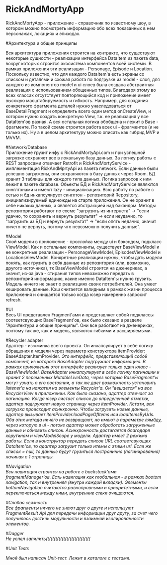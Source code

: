 # RickAndMortyApp

RickAndMortyApp - приложение - справочник по известному шоу, в котором можно посмотреть информацию обо всех показанных в нем персонажах, локациях и эпизодах.


#Архитектура и общие принципы  

Вся архитектура приложения строится на контракте, что существуют некоторые сущности - реализации интерфейса DataItem из пакета data, вокруг которых
строится экосистема компонентов всей системы. В рамках приложения эти реализации - Personage, Episode и Location. Поскольку известно, что для каждого 
DataItem'a есть экраны со списком и деталями и схожая работа по подгрузке из model - слоя, для каждого из компонентов model и ui слоев была 
создана абстрактная реализация с использованием обощенных типов. Благодаря этому во всех классах отсутствует повторяющийся код и приложение имеет высокую 
масштабируемость и гибкость. Например, для создания конкретного фрагмента деталей нужно унаследоваться от BaseDetailFragment и определить всего один метод
 onCreateView, и котором нужно создать конкретную View, т.к. ее реализация у все DataItem'ов разная. А вся остальная логика обобщена и лежит в Base - 
фрагменте. По такой схеме строится работа всех ui - фрагментов (и не только их). Ну а в целом архитектуру можно описать как гибрид MVP и MVVM.


#Network/Database  
Приложение грузит инфу с RickAndMortyApi.com и при успешной загрузке сохраняет все в локальную базу данных. За логику работы с REST запросами отвечает 
Retrofit и RickAndMortyService - имплементация RickAndMprtyApi из пакета network.
Если данные были успешно загружены, они сохраняются в базу данных через Room. БД хранит 3 таблицы для каждого типа данных. Логика запросов к ним лежит в 
пакете database. 
Обьекты БД и RickAndMortyService являются синглтонами и имеют lazy - инициализацию.
Всю работу по работе с сетью и бд инкапсулирует синглтон - репозиторий Repository, инициализируемый единожды на старте приложения. Он не хранит в себе 
никаких данных, а является абстракцией над бэкэндом. Методы репозитория работают по схеме "загрузить из интернета" -> "если удачно, то сохранить и вернуть 
результат" -> если неудачно, то "загрузить из БД и вернуть результат" -> "если опять недачно, значит ничего не вернуть, потому что невозможно получить
данные".

#Model  
Слой модели в приложение - прослойка между ui и бэкэндом, подкласс ViewModel. Как и остальные компоненты, существует BaseViewModel и ее конкретные 
реализации - PersonageViewModel, EpisodesViewModel и LocationsViewModel. Конкретные реализации нужны, чтобы дать модели понять, как грузить в себя данные
из репозитория (или, возможно, другого источника), тк BaseViewModel строится на дженериках, а значит, из-за java - стирания типов невозможно передать в 
репозиторий информацию, какие именно DataItem'ы нужно грузить. Модель ничего не знает о реализциях своих потребителей. Она умеет кешировать данные. Кэш 
считается валидным в рамках жизни процесса приложения и очищается только когда юзер намеренно запросит refresh.

#UI  
Весь UI представлен Fragment'ами и представляет собой подклассы соответсвующих BaseFragment'ов, как было сказано в разделе "Архитектура и общие принципы".
Они все работают на дженериках, поэтому так же, как и модель, являются гибкими и расширяемыми.

#Recycler adapter  
Адаптер - изюминка всего проекта. Он инкапсулирует в себе логику обращения к модели через параметр конструктора itemProvider: BaseAdapter.ItemProvider<I>.
Это интерфейс, представляющий собой компонент, из которого BaseAdapter подгружает информацию. В рамках приложения этот интерфейс реализует только один 
класс - BaseViewModel. BaseAdapter инкапсулирует в себе логику пагинации и хранит 2 переменных MutableLiveData, через которые BaseFragment'ы могут узнать о его
состоянии, а так же дает возможность установить listener'a на нажатия на элементы Recycler'a. Он "вешается" на все RecyclerView в приложении. Как было 
сказано, адаптер отвечает за пагинацию. Когда юзер листает список до определенной отметки, адаптер подгружает новую страницу через itemProvider. 
Кстати, вся загрузка происходит асинхронно. Чтобы загрузить новые данные, адаптер вызывает itemProvider.loadPageOfItems или loadItemsByUrls. Оба этих
метода ничего не возвращают, но имеют в параметре лямбду, через которую в ui - потоке адаптер может обработать загруженные данные и обновить список. 
Асинхронность достигается благодаря корутинам и viewModelScope у модели.
Адаптер имеет 2 режима работы. Если в конструктор передать список URL соответсвующих DataItem'ов, то адаптер загрузит только итемы с этими url. Если же 
список = null, то данные будут грузиться постранично (пагинированно) начиная с 1 страницы.

#Navigation  
Вся навигация строится на работе с backstack'ами fragmentManager'ов. Есть навигация как глобальная - в рамках bootom navigation, так и внутренняя (внутри
каждой вкладки). Элементы bottomNavigation считаются равноправными и приоритетными, и если переключаться между ними, внутренние стеки очищаются. 

#Слабая связность   
Все фрагменты ничего не знают друг о друге и используют FragmentResult Api для передачи информации друг другу, за счет чего получилось достичь модульности
и взаимной изолированности элементов.

#Dagger  
Не успел запилить((((((((((((((((((((((((((((

#Unit Tests  

Мной был написан Unit-тест. Лежит в каталоге с тестами.
